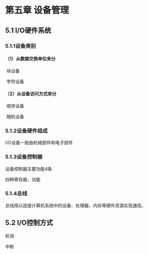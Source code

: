 # 第五章 设备管理



## 5.1 I/O硬件系统



### 5.1.1设备类别

#### （1）从数据交换单位来分

​	块设备

​	字符设备

#### （2）从设备访问方式来分

​	顺序设备

​	随机设备

### 5.1.2设备硬件组成

I/O设备一般由机械部件和电子部件

### 5.1.3设备控制器

设备控制器主要功能4条

四种寄存器，功能

### 5.1.4总线

总线用以连接计算机系统中的设备、处理器、内存等硬件资源实现通信。

## 5.2 I/O控制方式

轮询

中断